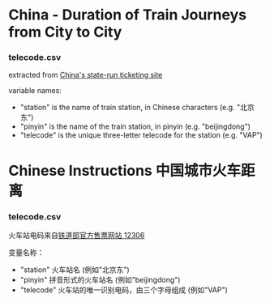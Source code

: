 # China - Duration of Train Journeys from City to City

### telecode.csv

extracted from [China's state-run ticketing site](https://kyfw.12306.cn/otn/resources/js/framework/station_name.js?station_version=1.8955)

variable names:
- "station" is the name of train station, in Chinese characters (e.g. "北京东")
- "pinyin" is the name of the train station, in pinyin (e.g. "beijingdong")
- "telecode" is the unique three-letter telecode for the station (e.g. "VAP")

# Chinese Instructions 中国城市火车距离

### telecode.csv

火车站电码来自[铁道部官方售票网站 12306](https://kyfw.12306.cn/otn/resources/js/framework/station_name.js?station_version=1.8955)

变量名称：
- "station" 火车站名 (例如"北京东")
- "pinyin" 拼音形式的火车站名 (例如"beijingdong")
- "telecode" 火车站的唯一识别电码，由三个字母组成 (例如"VAP")
